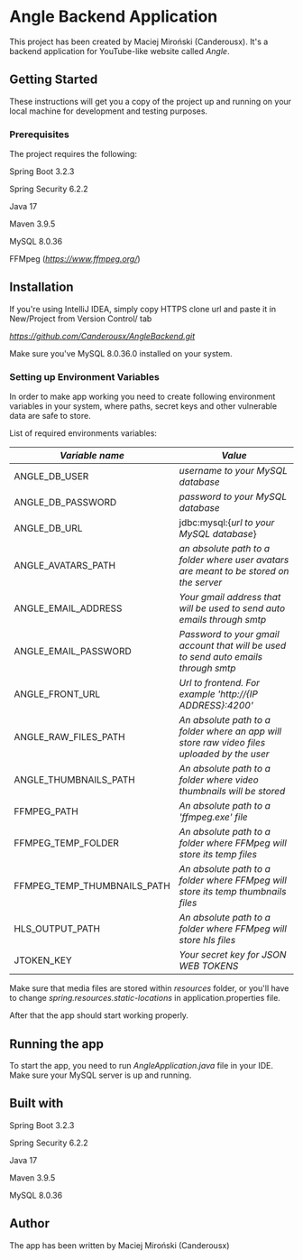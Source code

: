 # Angle Backend Application

This project has been created by Maciej Miroński (Canderousx).
It's a backend application for YouTube-like website called *Angle*.

## Getting Started

These instructions will get you a copy of the project up and running on your local machine for development and testing purposes.

### Prerequisites

The project requires the following:

Spring Boot 3.2.3

Spring Security 6.2.2

Java 17

Maven 3.9.5

MySQL 8.0.36

FFMpeg (*https://www.ffmpeg.org/*)


## Installation

If you're using IntelliJ IDEA, simply copy HTTPS clone url and paste it in New/Project from Version Control/ tab

*https://github.com/Canderousx/AngleBackend.git*

Make sure you've MySQL 8.0.36.0 installed on your system.

### Setting up Environment Variables

In order to make app working you need to create following environment variables in your system,
where paths, secret keys and other vulnerable data are safe to store.

List of required environments variables: 


| *Variable name* | *Value*                                                                                     |
| --------------- |---------------------------------------------------------------------------------------------|
 | ANGLE_DB_USER  | *username to your MySQL database*                                                           |
| ANGLE_DB_PASSWORD| *password to your MySQL database*                                                           |
| ANGLE_DB_URL | jdbc:mysql:{*url to your MySQL database*}                                                   |
| ANGLE_AVATARS_PATH| *an absolute path to a folder where user avatars are meant to be stored on the server*      |
| ANGLE_EMAIL_ADDRESS| *Your gmail address that will be used to send auto emails through smtp*                     |
| ANGLE_EMAIL_PASSWORD| *Password to your gmail account that will be used to send auto emails through smtp*         |
| ANGLE_FRONT_URL| *Url to frontend. For example 'http://{IP ADDRESS}:4200'*                                   |
| ANGLE_RAW_FILES_PATH | *An absolute path to a folder where an app will store raw video files uploaded by the user* |
| ANGLE_THUMBNAILS_PATH| *An absolute path to a folder where video thumbnails will be stored*                        |
| FFMPEG_PATH| *An absolute path to a 'ffmpeg.exe' file*                                                   |
| FFMPEG_TEMP_FOLDER| *An absolute path to a folder where FFMpeg will store its temp files*                       |
|FFMPEG_TEMP_THUMBNAILS_PATH| *An absolute path to a folder where FFMpeg will store its temp thumbnails files*            |
| HLS_OUTPUT_PATH| *An absolute path to a folder where FFMpeg will store hls files*                            |
|JTOKEN_KEY| *Your secret key for JSON WEB TOKENS*                                                       |

Make sure that media files are stored within *resources* folder, or you'll have to change *spring.resources.static-locations* in application.properties file.


After that the app should start working properly.


## Running the app

To start the app, you need to run *AngleApplication.java* file in your IDE. Make sure your MySQL server is up and running.



## Built with

Spring Boot 3.2.3

Spring Security 6.2.2

Java 17

Maven 3.9.5

MySQL 8.0.36


## Author

The app has been written by Maciej Miroński (Canderousx)














